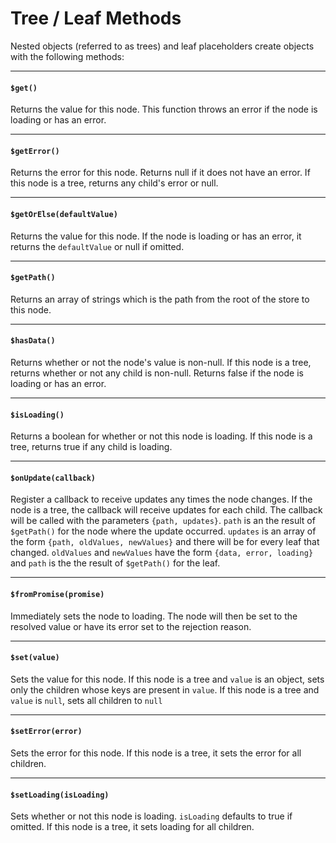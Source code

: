 # Tree / Leaf Methods

Nested objects (referred to as trees) and leaf placeholders create objects with the following methods:

---

#### `$get()`

Returns the value for this node.
This function throws an error if the node is loading or has an error.

---

#### `$getError()`

Returns the error for this node. Returns null if it does not have an error.
If this node is a tree, returns any child's error or null.

---

#### `$getOrElse(defaultValue)`

Returns the value for this node.
If the node is loading or has an error, it returns the `defaultValue` or null if omitted.

---

#### `$getPath()`

Returns an array of strings which is the path from the root of the store to this node.

---

#### `$hasData()`

Returns whether or not the node's value is non-null.
If this node is a tree, returns whether or not any child is non-null.
Returns false if the node is loading or has an error.

---

#### `$isLoading()`

Returns a boolean for whether or not this node is loading.
If this node is a tree, returns true if any child is loading.

---

#### `$onUpdate(callback)`

Register a callback to receive updates any times the node changes.
If the node is a tree, the callback will receive updates for each child.
The callback will be called with the parameters `{path, updates}`.
`path` is an the result of `$getPath()` for the node where the update occurred.
`updates` is an array of the form `{path, oldValues, newValues}` and there will be for every leaf that changed.
`oldValues` and `newValues` have the form `{data, error, loading}` and `path` is the the result of `$getPath()` for the leaf.

---

#### `$fromPromise(promise)`

Immediately sets the node to loading.
The node will then be set to the resolved value or have its error set to the rejection reason.

---

#### `$set(value)`

Sets the value for this node.
If this node is a tree and `value` is an object, sets only the children whose keys are present in `value`.
If this node is a tree and `value` is `null`, sets all children to `null`

---

#### `$setError(error)`

Sets the error for this node.
If this node is a tree, it sets the error for all children.

---

#### `$setLoading(isLoading)`

Sets whether or not this node is loading. `isLoading` defaults to true if omitted.
If this node is a tree, it sets loading for all children.
